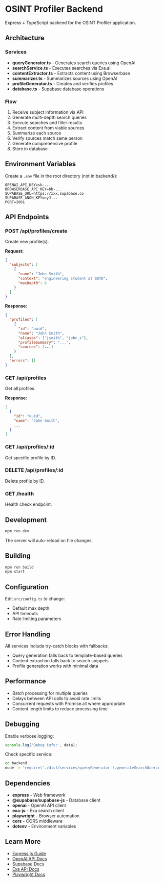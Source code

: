 # OSINT Profiler Backend

Express + TypeScript backend for the OSINT Profiler application.

## Architecture

### Services

- **queryGenerator.ts** - Generates search queries using OpenAI
- **searchService.ts** - Executes searches via Exa.ai
- **contentExtractor.ts** - Extracts content using Browserbase
- **summarizer.ts** - Summarizes sources using OpenAI
- **profileGenerator.ts** - Creates and verifies profiles
- **database.ts** - Supabase database operations

### Flow

1. Receive subject information via API
2. Generate multi-depth search queries
3. Execute searches and filter results
4. Extract content from viable sources
5. Summarize each source
6. Verify sources match same person
7. Generate comprehensive profile
8. Store in database

## Environment Variables

Create a `.env` file in the root directory (not in backend/):

```env
OPENAI_API_KEY=sk-...
BROWSERBASE_API_KEY=bb-...
SUPABASE_URL=https://xxx.supabase.co
SUPABASE_ANON_KEY=eyJ...
PORT=3001
```

## API Endpoints

### POST /api/profiles/create

Create new profile(s).

**Request:**
```json
{
  "subjects": [
    {
      "name": "John Smith",
      "context": "engineering student at SUTD",
      "maxDepth": 6
    }
  ]
}
```

**Response:**
```json
{
  "profiles": [
    {
      "id": "uuid",
      "name": "John Smith",
      "aliases": ["jsmith", "john_s"],
      "profileSummary": "...",
      "sources": [...]
    }
  ],
  "errors": []
}
```

### GET /api/profiles

Get all profiles.

**Response:**
```json
[
  {
    "id": "uuid",
    "name": "John Smith",
    ...
  }
]
```

### GET /api/profiles/:id

Get specific profile by ID.

### DELETE /api/profiles/:id

Delete profile by ID.

### GET /health

Health check endpoint.

## Development

```bash
npm run dev
```

The server will auto-reload on file changes.

## Building

```bash
npm run build
npm start
```

## Configuration

Edit `src/config.ts` to change:
- Default max depth
- API timeouts
- Rate limiting parameters

## Error Handling

All services include try-catch blocks with fallbacks:
- Query generation falls back to template-based queries
- Content extraction falls back to search snippets
- Profile generation works with minimal data

## Performance

- Batch processing for multiple queries
- Delays between API calls to avoid rate limits
- Concurrent requests with Promise.all where appropriate
- Content length limits to reduce processing time

## Debugging

Enable verbose logging:
```typescript
console.log('Debug info:', data);
```

Check specific service:
```bash
cd backend
node -e "require('./dist/services/queryGenerator').generateSearchQueries({name: 'Test', context: 'test'})"
```

## Dependencies

- **express** - Web framework
- **@supabase/supabase-js** - Database client
- **openai** - OpenAI API client
- **exa-js** - Exa search client
- **playwright** - Browser automation
- **cors** - CORS middleware
- **dotenv** - Environment variables

## Learn More

- [Express.js Guide](https://expressjs.com/)
- [OpenAI API Docs](https://platform.openai.com/docs)
- [Supabase Docs](https://supabase.com/docs)
- [Exa API Docs](https://docs.exa.ai/)
- [Playwright Docs](https://playwright.dev/)

